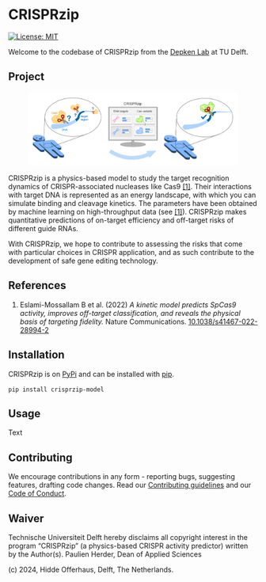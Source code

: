# CRISPRzip
[![License: MIT](https://img.shields.io/badge/License-MIT-yellow.svg)](https://opensource.org/licenses/MIT)
 
Welcome to the codebase of CRISPRzip from the [Depken Lab](https://depkenlab.tudelft.nl/) at TU
Delft.

## Project
<div align=center>
  <figure>
        <p><img src="img/activity_prediction.png" width="800"/>
  </figure>
</div>

CRISPRzip is a physics-based model to study the target 
recognition dynamics of CRISPR-associated nucleases like Cas9
[\[1\]](#references). Their interactions with target DNA is represented 
as an energy landscape, with which you can simulate binding and cleavage
kinetics. The parameters have been obtained by machine learning on 
high-throughput data (see [\[1\]](#references)).  CRISPRzip makes 
quantitative predictions of on-target efficiency and off-target risks of 
different guide RNAs.

With CRISPRzip, we hope to contribute to assessing
the risks that come with particular choices in CRISPR application, and as such
contribute to the development of safe gene editing technology.

## References
1. Eslami-Mossallam B et al. (2022) *A kinetic model predicts SpCas9 activity,
improves off-target classification, and reveals the physical basis of
targeting fidelity.* Nature Communications.
[10.1038/s41467-022-28994-2](https://doi.org/10.1038/s41467-022-28994-2)

## Installation
CRISPRzip is on [PyPi](https://pypi.org/) and can be installed 
with [pip](https://pip.pypa.io/en/stable/).

```shell
pip install crisprzip-model
```

## Usage
Text

## Contributing
We encourage contributions in any form - reporting bugs, suggesting features,
drafting code changes. Read our [Contributing guidelines](CONTRIBUTING) and 
our [Code of Conduct](CODE_OF_CONDUCT).

## Waiver
Technische Universiteit Delft hereby disclaims all copyright interest in the
program “CRISPRzip” (a physics-based CRISPR activity predictor)
written by the Author(s).
Paulien Herder, Dean of Applied Sciences

(c) 2024, Hidde Offerhaus, Delft, The Netherlands.